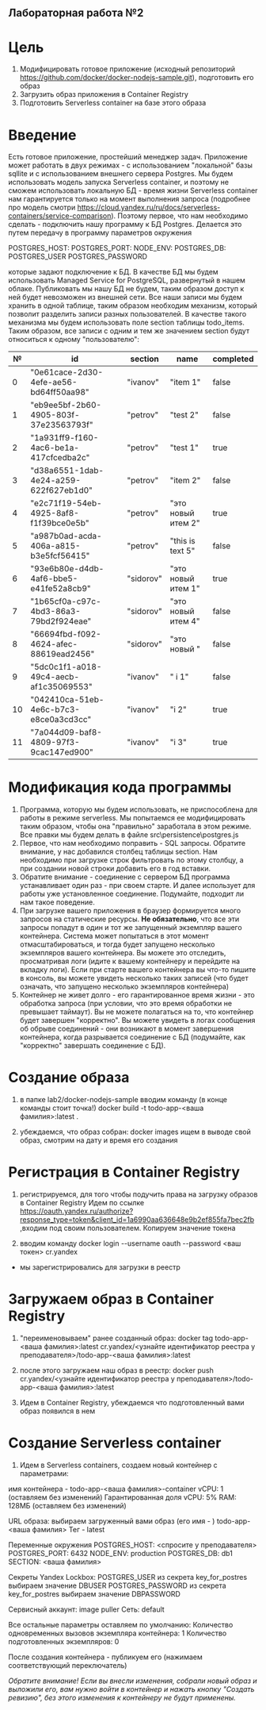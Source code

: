 ## Лабораторная работа №2

# Цель
1. Модифицировать готовое приложение (исходный репозиторий https://github.com/docker/docker-nodejs-sample.git), подготовить его образ
2. Загрузить образ приложения в Container Registry
3. Подготовить Serverless container на базе этого образа

# Введение
Есть готовое приложение, простейший менеджер задач. Приложение может работать в двух режимах - с использованием "локальной" базы sqllite и с использованием внешнего сервера Postgres. Мы будем использовать модель запуска Serverless container, и поэтому не сможем использовать локальную БД - время жизни Serverless container нам гарантируется только на момент выполнения запроса (подробнее про модель смотри https://cloud.yandex.ru/ru/docs/serverless-containers/service-comparison). Поэтому первое, что нам необходимо сделать - подключить нашу программу к БД Postgres. Делается это путем передачу в программу параметров окружения

POSTGRES_HOST: 
POSTGRES_PORT: 
NODE_ENV: 
POSTGRES_DB: 
POSTGRES_USER 
POSTGRES_PASSWORD 

которые задают подключение к БД. В качестве БД мы будем использовать Managed Service for PostgreSQL, развернутый в нашем облаке. Публиковать мы нашу БД не будем, таким образом доступ к ней будет невозможен из внешней сети.
Все наши записи мы будем хранить в одной таблице, таким образом необходим механизм, который позволит разделить записи разных пользователей. В качестве такого механизма мы будем использовать поле section таблицы todo_items.
Таким образом, все записи с одним и тем же значением section будут относиться к одному "пользователю":

|№|id|section|name|completed|
|-|-|-|-|-|
|0|"0e61cace-2d30-4efe-ae56-bd64ff50aa98"|"ivanov"|"item 1"|false|
|1|"eb9ee5bf-2b60-4905-803f-37e23563793f"|"petrov"|"test 2"|false|
|2|"1a931ff9-f160-4ac6-be1a-417cfcedba2c"|"petrov"|"test 1"|true|
|3|"d38a6551-1dab-4e24-a259-622f627eb1d0"|"petrov"|"item 2"|false|
|4|"e2c71f19-54eb-4925-8af8-f1f39bce0e5b"|"petrov"|"это новый итем 2"|true|
|5|"a987b0ad-acda-406a-a815-b3e5fcf56415"|"petrov"|"this is text 5"|false|
|6|"93e6b80e-d4db-4af6-bbe5-e41fe52a8cb9"|"sidorov"|"это новый итем 1"|true|
|7|"1b65cf0a-c97c-4bd3-86a3-79bd2f924eae"|"sidorov"|"это новый итем 4"|false|
|8|"66694fbd-f092-4624-afec-88619ead2456"|"sidorov"|"это новый "|false|
|9|"5dc0c1f1-a018-49c4-aecb-af1c35069553"|"ivanov"|" i 1"|false|
|10|"042410ca-51eb-4e6c-b7c3-e8ce0a3cd3cc"|"ivanov"|"i 2"|true|
|11|"7a044d09-baf8-4809-97f3-9cac147ed900"|"ivanov"|"i 3"|true|

# Модификация кода программы
1. Программа, которую мы будем использовать, не приспособлена для работы в режиме serverless. Мы попытаемся ее модифицировать таким образом, чтобы она "правильно" заработала в этом режиме. Все правки мы будем делать в файле src\persistence\postgres.js
2. Первое, что нам необходимо поправить - SQL запросы. Обратите внимание, у нас добавился столбец таблицы section. Нам необходимо при загрузке строк фильтровать по этому столбцу, а при создании новой строки добавить его в год вставки.
3. Обратите внимание - соединение с сервером БД программа устанавливает один раз - при своем старте. И далее использует для работы уже установленное соединение. Подумайте, подходит ли нам такое поведение. 
4. При загрузке вашего приложения в браузер формируется много запросов на статические ресурсы. **Не обязательно**, что все эти запросы попадут в один и тот же запущенный экземпляр вашего контейнера. Система может попытаться в этот момент отмасштабироваться, и тогда будет запущено несколько экземпляров вашего контейнера. Вы можете это отследить, просматривая логи (идите к вашему контейнеру и перейдите на вкладку логи). Если при старте вашего контейнера вы что-то пишите в консоль, вы можете увидеть несколько таких записей (что будет означать, что запущено несколько экземпляров контейнера)
5. Контейнер не живет долго - его гарантированное время жизни - это обработка запроса (при условии, что это время обработки не превышает таймаут). Вы не можете полагаться на то, что контейнер будет завершен "корректно". Вы можете увидеть в логах сообщения об обрыве соединений - они возникают в момент завершения контейнера, когда разрывается соединение с БД (подумайте, как "корректно" завершать соединение с БД).

# Создание образа
1. в папке lab2/docker-nodejs-sample вводим команду (в конце команды стоит точка!)
docker build -t todo-app-<ваша фамилия>:latest .

2. убеждаемся, что образ собран:
docker images
ищем в выводе свой образ, смотрим на дату и время его создания

# Регистрация в Container Registry
1. регистрируемся, для того чтобы подучить права на загрузку образов в Container Registry
Идем по ссылке https://oauth.yandex.ru/authorize?response_type=token&client_id=1a6990aa636648e9b2ef855fa7bec2fb ,входим под своим пользователем. Копируем значение токена

2. вводим команду 
docker login --username oauth --password <ваш токен> cr.yandex 
 - мы зарегистрировались для загрузки в реестр

# Загружаем образ в Container Registry
1.  "переименовываем" ранее созданный образ:
docker tag todo-app-<ваша фамилия>:latest cr.yandex/<узнайте идентификатор реестра у преподавателя>/todo-app-<ваша фамилия>:latest

2. после этого загружаем наш образ в реестр:
docker push cr.yandex/<узнайте идентификатор реестра у преподавателя>/todo-app-<ваша фамилия>:latest

3. Идем в Container Registry, убеждаемся что подготовленный вами образ появился в нем

# Создание Serverless container
1. Идем в Serverless containers, создаем новый контейнер с параметрами:

имя контейнера - todo-app-<ваша фамилия>-container
vCPU: 1 (оставляем без изменений)
Гарантированная доля vCPU: 5%
RAM: 128МБ (оставляем без изменений)

URL образа: выбираем загруженный вами образ (его имя - ) todo-app-<ваша фамилия>
Тег - latest

Переменные окружения
POSTGRES_HOST: <спросите у преподавателя>
POSTGRES_PORT: 6432
NODE_ENV: production
POSTGRES_DB: db1
SECTION: <ваша фамилия>

Секреты Yandex Lockbox: 
POSTGRES_USER из секрета key_for_postres выбираем значение DBUSER
POSTGRES_PASSWORD из секрета key_for_postres выбираем значение DBPASSWORD

Сервисный аккаунт: image puller
Сеть: default

Все остальные параметры оставляем по умолчанию:
Количество одновременных вызовов экземпляра контейнера: 1
Количество подготовленных экземпляров: 0

После создания контейнера - публикуем его (нажимаем соответствующий переключатель)


*Обратите внимание! Если вы внесли изменения, собрали новый образ и выложили его, вам нужно войти в контейнер и нажать кнопку "Создать ревизию", без этого изменения к контейнеру не будут применены.*

